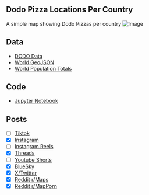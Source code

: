 ## Dodo Pizza Locations Per Country
A simple map showing Dodo Pizzas per country
![Image](https://drive.google.com/uc?export=view&id=1GAmedRB3o4T3mUR47_1a5t0mmC2cK9yH)

## Data
* [DODO Data](https://globalapi.dodopizza.com/api/index.html)
* [World GeoJSON](https://public.opendatasoft.com/explore/dataset/world-administrative-boundaries/export/?flg=en-us)
* [World Population Totals](https://data.worldbank.org/indicator/SP.POP.TOTL)

## Code
* [Jupyter Notebook](FormatData.ipynb)

## Posts
- [ ] [Tiktok]()
- [x] [Instagram](https://www.instagram.com/p/DIEsIaLvdV7/)
- [ ] [Instagram Reels]()
- [x] [Threads](https://www.threads.net/@vinemapper/post/DIEsI9bv6CN)
- [ ] [Youtube Shorts]()
- [x] [BlueSky](https://bsky.app/profile/vinemapper.bsky.social/post/3lm3hemzp7s2w)
- [x] [X/Twitter](https://x.com/VineMapper/status/1908572475153436983)
- [x] [Reddit r/Maps](https://www.reddit.com/r/Maps/comments/1js8oeo/dodo_pizza_locations_per_country/)
- [x] [Reddit r/MapPorn](https://www.reddit.com/r/MapPorn/comments/1js8oi6/dodo_pizza_locations_per_country/)
